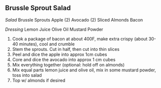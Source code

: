 Brussle Sprout Salad
--------------------

*Salad*
Brussle Sprouts
Apple (2)
Avocado (2)
Sliced Almonds
Bacon

*Dressing*
Lemon Juice
Olive Oil
Mustard Powder


1. Cook a package of bacon at about 400F, make extra crispy (about 30-40 minutes), cool and crumble
2. Stem the sprouts. Cut in half, then cut into thin slices 
3. Peel and dice the apple into approx 1cm cubes
4. Core and dice the avocado into approx 1 cm cubes
5. Mix everything together (optional: hold off on almonds)
6. Mix equal parts lemon juice and olive oil, mix in some mustard powder, toss into salad
7. Top w/ almonds if desired